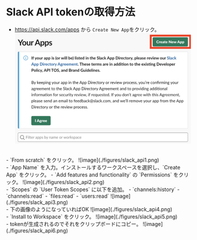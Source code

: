 # Slack API tokenの取得方法
- https://api.slack.com/apps から `Create New App`をクリック。
![image](./figures/slack_api0.png)
<br>
- `From scratch` をクリック。
![image](./figures/slack_api1.png)
<br>
- `App Name` を入力。インストールするワークスペースを選択し、`Create App` をクリック。
- `Add features and functionality` の `Permissions` をクリック。
![image](./figures/slack_api2.png)
<br>
- `Scopes` の `User Token Scopes` に以下を追加。
  - `channels:history`
  - `channels:read`
  - `files:read`
  - `users:read`
![image](./figures/slack_api3.png)
<br>
- 下の画像のようになっていればOK
![image](./figures/slack_api4.png)
<br>
- `Install to Workspace` をクリック。
![image](./figures/slack_api5.png)
<br>
- tokenが生成されるのでそれをクリップボードにコピー。
![image](./figures/slack_api6.png)
